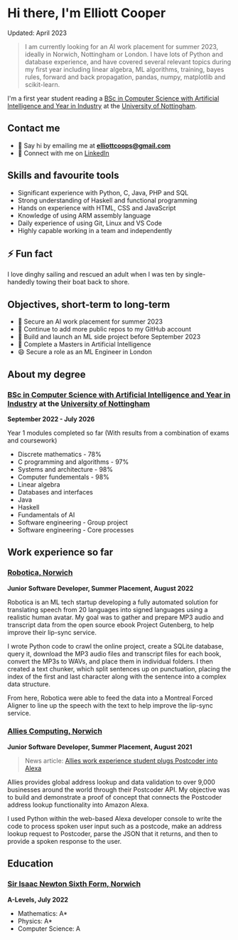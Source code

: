 # Hi there, I'm Elliott Cooper

Updated: April 2023

> I am currently looking for an AI work placement for summer 2023, ideally in Norwich, Nottingham or London. I have lots of Python and database experience, and have covered several relevant topics during my first year including linear algebra, ML algorithms, training, bayes rules, forward and back propagation, pandas, numpy, matplotlib and scikit-learn. 

I'm a first year student reading a [BSc in Computer Science with Artificial Intelligence and Year in Industry](https://www.nottingham.ac.uk/studywithus/ugstudy/courses/UG/Computer-Science-and-Artificial-Intelligence-with-Year-in-Industry-BSc-Hons-U6UCMPAIY.html) at the [University of Nottingham](https://www.nottingham.ac.uk).


## Contact me

- 💬 Say hi by emailing me at **elliottcoops@gmail.com**
- 👯 Connect with me on [LinkedIn](https://www.linkedin.com/in/elliott-cooper-4847a7195/)


## Skills and favourite tools

- Significant experience with Python, C, Java, PHP and SQL
- Strong understanding of Haskell and functional programming
- Hands on experience with HTML, CSS and JavaScript
- Knowledge of using ARM assembly language
- Daily experience of using Git, Linux and VS Code
- Highly capable working in a team and independently 


## ⚡ Fun fact

I love dinghy sailing and rescued an adult when I was ten by single-handedly towing their boat back to shore.


## Objectives, short-term to long-term

- 🔭 Secure an AI work placement for summer 2023
- 🤔 Continue to add more public repos to my GitHub account
- 🌱 Build and launch an ML side project before September 2023
- 🤖 Complete a Masters in Artificial Intelligence
- 😄 Secure a role as an ML Engineer in London


## About my degree

### [BSc in Computer Science with Artificial Intelligence and Year in Industry](https://www.nottingham.ac.uk/studywithus/ugstudy/courses/UG/Computer-Science-and-Artificial-Intelligence-with-Year-in-Industry-BSc-Hons-U6UCMPAIY.html) at the [University of Nottingham](https://www.nottingham.ac.uk)

**September 2022 - July 2026**

Year 1 modules completed so far (With results from a combination of exams and coursework)

- Discrete mathematics - 78%
- C programming and algorithms - 97%
- Systems and architecture - 98%
- Computer fundementals - 98%
- Linear algebra
- Databases and interfaces
- Java
- Haskell
- Fundamentals of AI
- Software engineering - Group project
- Software engineering - Core processes


## Work experience so far

### [Robotica, Norwich](https://robotica.media)

**Junior Software Developer, Summer Placement, August 2022**

Robotica is an ML tech startup developing a fully automated solution for translating speech from 20 languages into signed languages using a realistic human avatar. My goal was to gather and prepare MP3 audio and transcript data from the open source ebook Project Gutenberg, to help improve their lip-sync service.

I wrote Python code to crawl the online project, create a SQLite database, query it, download the MP3 audio files and transcript files for each book, convert the MP3s to WAVs, and place them in individual folders. I then created a text chunker, which split sentences up on punctuation, placing the index of the first and last character along with the sentence into a complex data structure.

From here, Robotica were able to feed the data into a Montreal Forced Aligner to line up the speech with the text to help improve the lip-sync service.

### [Allies Computing, Norwich](https://www.alliescomputing.com)

**Junior Software Developer, Summer Placement, August 2021**

> News article: [Allies work experience student plugs Postcoder into Alexa](https://alliescomputing.com/news/student-plugs-postcoder-into-alexa)

Allies provides global address lookup and data validation to over 9,000 businesses around the world through their Postcoder API. My objective was to build and demonstrate a proof of concept that connects the Postcoder address lookup functionality into Amazon Alexa.

I used Python within the web-based Alexa developer console to write the code to process spoken user input such as a postcode, make an address lookup request to Postcoder, parse the JSON that it returns, and then to provide a spoken response to the user.


## Education

### [Sir Isaac Newton Sixth Form, Norwich](https://www.isaacnewtonsixthform.org)

**A-Levels, July 2022**

- Mathematics: A*
- Physics: A*
- Computer Science: A
